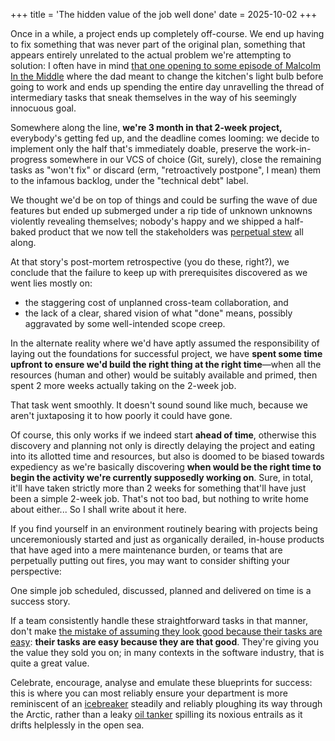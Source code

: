 +++
title = 'The hidden value of the job well done'
date = 2025-10-02
+++

Once in a while, a project ends up completely off-course.  We end up having to
fix something that was never part of the original plan, something that appears
entirely unrelated to the actual problem we're attempting to solution: I
often have in mind [that one opening to some episode of Malcolm In the
Middle](https://www.youtube.com/watch?v=AbSehcT19u0) where the dad meant to
change the kitchen's light bulb before going to work and ends up spending the
entire day unravelling the thread of intermediary tasks that sneak themselves in
the way of his seemingly innocuous goal.

Somewhere along the line, **we're 3 month in that 2-week project,** everybody's
getting fed up, and the deadline comes looming: we decide to implement only the
half that's immediately doable, preserve the work-in-progress somewhere in our
VCS of choice (Git, surely), close the remaining tasks as "won't fix" or discard
(erm, "retroactively postpone", I mean) them to the infamous backlog, under the
"technical debt" label.

We thought we'd be on top of things and could be surfing the wave
of due features but ended up submerged under a rip tide of unknown
unknowns violently revealing themselves; nobody's happy and we shipped
a half-baked product that we now tell the stakeholders was [perpetual
stew](https://en.wikipedia.org/wiki/Perpetual_stew) all along.

At that story's post-mortem retrospective (you do these, right?), we conclude
that the failure to keep up with prerequisites discovered as we went lies mostly
on:

- the staggering cost of unplanned cross-team collaboration, and
- the lack of a clear, shared vision of what "done" means, possibly aggravated
  <!-- by some [well-intended scope creep](@/thoughts/refine-and-do-the-job.md). TODO: LINKME -->
  by some well-intended scope creep.

<div class="hi">

In the alternate reality where we'd have aptly assumed the responsibility of
laying out the foundations for successful project, we have **spent some time
upfront to ensure we'd build the right thing at the right time**—when all the
resources (human and other) would be suitably available and primed, then spent 2
more weeks actually taking on the 2-week job.

That task went smoothly.  It doesn't sound sound like much, because we aren't
juxtaposing it to how poorly it could have gone.

Of course, this only works if we indeed start **ahead of time**, otherwise this
discovery and planning not only is directly delaying the project and eating
into its allotted time and resources, but also is doomed to be biased towards
expediency as we're basically discovering **when would be the right time to
begin the activity we're currently supposedly working on**.  Sure, in total,
it'll have taken strictly more than 2 weeks for something that'll have just
been a simple 2-week job.  That's not too bad, but nothing to write home about
either...  So I shall write about it here.
</div>

If you find yourself in an environment routinely bearing with projects being
unceremoniously started and just as organically derailed, in-house products that
have aged into a mere maintenance burden, or teams that are perpetually putting
out fires, you may want to consider shifting your perspective:

One simple job scheduled, discussed, planned and delivered on time is a success
story.

If a team consistently handle these straightforward tasks in that manner,
don't make [the mistake of assuming they look good because their tasks are
easy](https://en.wikipedia.org/wiki/Post_hoc_ergo_propter_hoc): **their tasks
are easy because they are that good**.  They're giving you the value they sold
you on; in many contexts in the software industry, that is quite a great value.

Celebrate, encourage, analyse and emulate these blueprints for success: this
is where you can most reliably ensure your department is more reminiscent
of an [icebreaker](https://en.wikipedia.org/wiki/Icebreaker) steadily and
reliably ploughing its way through the Arctic, rather than a leaky [oil
tanker](https://en.wikipedia.org/wiki/Oil_tanker) spilling its noxious entrails
as it drifts helplessly in the open sea.
